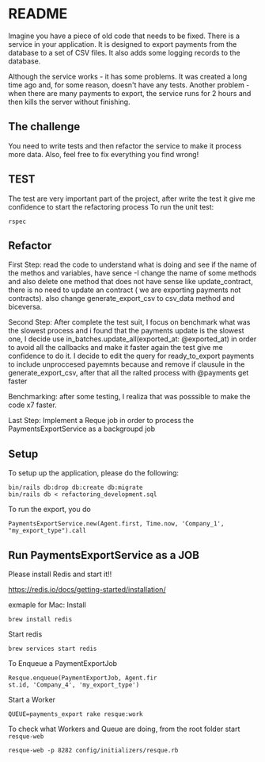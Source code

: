 # README
Imagine you have a piece of old code that needs to be fixed.
There is a service in your application. It is designed to export payments from the database to a set of CSV files. It also adds some logging records to the database.

Although the service works - it has some problems.
It was created a long time ago and, for some reason, doesn't have any tests.
Another problem - when there are many payments to export, the service runs for 2 hours and then kills the server without finishing.

## The challenge
You need to write tests and then refactor the service to make it process more data. Also, feel free to fix everything you find wrong!

## TEST
The test are very important part of the project, after write the test it give me confidence to start the refactoring process
To run the unit test:

```
rspec
```

## Refactor
First Step:
read the code to understand what is doing and see if the name of the methos and variables, have sence
 -I change the name of some methods and also delete one method that does not have sense like update_contract,
there is no need to update an contract ( we are exporting payments not contracts).
also change generate_export_csv to csv_data method and biceversa.

Second Step:
After complete the test suit, I focus on benchmark what was the slowest process and i found that
the payments update is the slowest one, I decide use in_batches.update_all(exported_at: @exported_at)
in order to avoid all the callbacks and make it faster again the test give me confidence to do it.
I decide to edit the query for ready_to_export payments to include unproccesed payemnts because
and remove if clausule in the generate_export_csv, after that all the ralted process with @payments get faster

Benchmarking: after some testing, I realiza that was posssible to make the code x7 faster.

Last Step:
Implement a Reque job in order to process the PaymentsExportService as a backgroupd job

## Setup
To setup up the application, please do the following:
```
bin/rails db:drop db:create db:migrate
bin/rails db < refactoring_development.sql
```
To run the export, you do
```
PaymentsExportService.new(Agent.first, Time.now, 'Company_1', "my_export_type").call
```
## Run PaymentsExportService as a JOB
Please install Redis and start it!!

https://redis.io/docs/getting-started/installation/

exmaple for Mac:
Install
```
brew install redis
```

Start redis
```
brew services start redis
```

To Enqueue a PaymentExportJob
```
Resque.enqueue(PaymentExportJob, Agent.fir
st.id, 'Company_4', 'my_export_type')
```

Start a Worker
```
QUEUE=payments_export rake resque:work
```

To check what Workers and Queue are doing, from the root folder start ``` resque-web```

```
resque-web -p 8282 config/initializers/resque.rb
```


